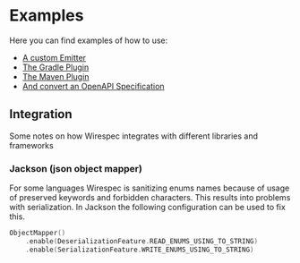 # Examples

Here you can find examples of how to use:

* [A custom Emitter](spring-boot-maven-plugin-custom-emitter/README.md)
* [The Gradle Plugin](gradle-ktor/README.md)
* [The Maven Plugin](spring-boot-maven-plugin-compile/README.md)
* [And convert an OpenAPI Specification](spring-boot-maven-plugin-convert/README.md)

## Integration

Some notes on how Wirespec integrates with different libraries and frameworks

### Jackson (json object mapper)

For some languages Wirespec is sanitizing enums names because of usage of preserved keywords and forbidden characters.
This results into problems with serialization. In Jackson the following configuration can be used to fix this.

```kotlin
ObjectMapper()
    .enable(DeserializationFeature.READ_ENUMS_USING_TO_STRING)
    .enable(SerializationFeature.WRITE_ENUMS_USING_TO_STRING)
```
